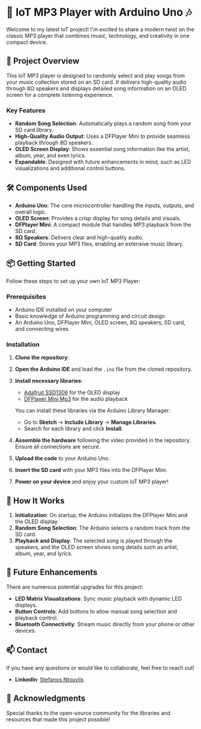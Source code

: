 # 🎵 IoT MP3 Player with Arduino Uno 🎶

Welcome to my latest IoT project! I'm excited to share a modern twist on the classic MP3 player that combines music, technology, and creativity in one compact device.

## 🚀 Project Overview

This IoT MP3 player is designed to randomly select and play songs from your music collection stored on an SD card. It delivers high-quality audio through 8Ω speakers and displays detailed song information on an OLED screen for a complete listening experience.

### Key Features

- **Random Song Selection**: Automatically plays a random song from your SD card library.
- **High-Quality Audio Output**: Uses a DFPlayer Mini to provide seamless playback through 8Ω speakers.
- **OLED Screen Display**: Shows essential song information like the artist, album, year, and even lyrics.
- **Expandable**: Designed with future enhancements in mind, such as LED visualizations and additional control buttons.

## 🛠 Components Used

- **Arduino Uno**: The core microcontroller handling the inputs, outputs, and overall logic.
- **OLED Screen**: Provides a crisp display for song details and visuals.
- **DFPlayer Mini**: A compact module that handles MP3 playback from the SD card.
- **8Ω Speakers**: Delivers clear and high-quality audio.
- **SD Card**: Stores your MP3 files, enabling an extensive music library.

## 📦 Getting Started

Follow these steps to set up your own IoT MP3 Player:

### Prerequisites

- Arduino IDE installed on your computer
- Basic knowledge of Arduino programming and circuit design
- An Arduino Uno, DFPlayer Mini, OLED screen, 8Ω speakers, SD card, and connecting wires

### Installation

1. **Clone the repository**:

2. **Open the Arduino IDE** and load the `.ino` file from the cloned repository.

3. **Install necessary libraries**:
   - [Adafruit SSD1306](https://github.com/adafruit/Adafruit_SSD1306) for the OLED display
   - [DFPlayer Mini Mp3](https://github.com/DFRobot/DFPlayer-Mini-mp3) for the audio playback

   You can install these libraries via the Arduino Library Manager:

   - Go to **Sketch** -> **Include Library** -> **Manage Libraries**.
   - Search for each library and click **Install**.

4. **Assemble the hardware** following the video provided in the repository. Ensure all connections are secure.

5. **Upload the code** to your Arduino Uno.

6. **Insert the SD card** with your MP3 files into the DFPlayer Mini.

7. **Power on your device** and enjoy your custom IoT MP3 player!

## 🔧 How It Works

1. **Initialization**: On startup, the Arduino initializes the DFPlayer Mini and the OLED display.
2. **Random Song Selection**: The Arduino selects a random track from the SD card.
3. **Playback and Display**: The selected song is played through the speakers, and the OLED screen shows song details such as artist, album, year, and lyrics.

## 🎨 Future Enhancements

There are numerous potential upgrades for this project:
- **LED Matrix Visualizations**: Sync music playback with dynamic LED displays.
- **Button Controls**: Add buttons to allow manual song selection and playback control.
- **Bluetooth Connectivity**: Stream music directly from your phone or other devices.


## 📫 Contact

If you have any questions or would like to collaborate, feel free to reach out!

- **LinkedIn**: [Stefanos Ntouvlis]([https://www.linkedin.com/in/](https://www.linkedin.com/in/stefanosntouvlis/))

## 🙌 Acknowledgments

Special thanks to the open-source community for the libraries and resources that made this project possible!

